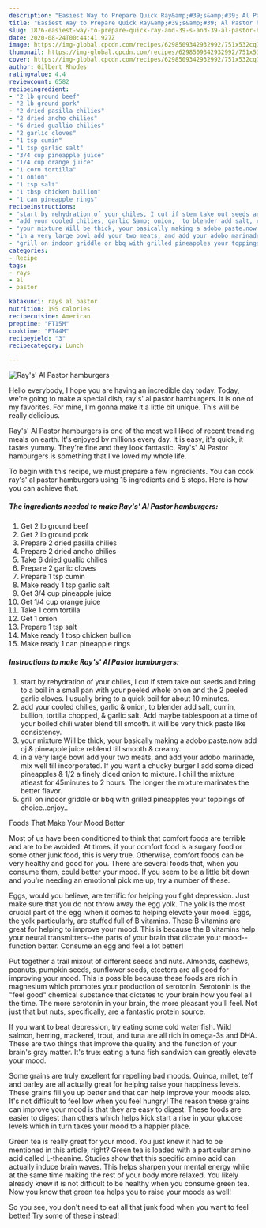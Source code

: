```yaml
---
description: "Easiest Way to Prepare Quick Ray&amp;#39;s&amp;#39; Al Pastor hamburgers"
title: "Easiest Way to Prepare Quick Ray&amp;#39;s&amp;#39; Al Pastor hamburgers"
slug: 1876-easiest-way-to-prepare-quick-ray-and-39-s-and-39-al-pastor-hamburgers
date: 2020-08-24T00:44:41.927Z
image: https://img-global.cpcdn.com/recipes/6298509342932992/751x532cq70/rays-al-pastor-hamburgers-recipe-main-photo.jpg
thumbnail: https://img-global.cpcdn.com/recipes/6298509342932992/751x532cq70/rays-al-pastor-hamburgers-recipe-main-photo.jpg
cover: https://img-global.cpcdn.com/recipes/6298509342932992/751x532cq70/rays-al-pastor-hamburgers-recipe-main-photo.jpg
author: Gilbert Rhodes
ratingvalue: 4.4
reviewcount: 6582
recipeingredient:
- "2 lb ground beef"
- "2 lb ground pork"
- "2 dried pasilla chilies"
- "2 dried ancho chilies"
- "6 dried guallio chilies"
- "2 garlic cloves"
- "1 tsp cumin"
- "1 tsp garlic salt"
- "3/4 cup pineapple juice"
- "1/4 cup orange juice"
- "1 corn tortilla"
- "1 onion"
- "1 tsp salt"
- "1 tbsp chicken bullion"
- "1 can pineapple rings"
recipeinstructions:
- "start by rehydration of your chiles, I cut if stem take out seeds and bring to a boil in a small pan with your peeled whole onion and the 2 peeled garlic cloves. I usually bring to a quick boil for about 10 minutes."
- "add your cooled chilies, garlic &amp; onion,  to blender add salt, cumin, bullion, tortilla chopped, &amp; garlic salt. Add maybe tablespoon at a time  of your boiled chili water blend till smooth. it will be very thick paste like consistency."
- "your mixture Will be thick, your basically making a adobo paste.now add oj &amp; pineapple juice reblend till smooth &amp; creamy."
- "in a very large bowl add your two meats, and add your adobo marinade, mix well till incorporated. If you want a chucky burger I add some diced pineapples &amp; 1/2 a finely diced onion  to mixture. I chill the mixture atleast for 45minutes to 2 hours. The longer the mixture marinates the better flavor."
- "grill on indoor griddle or bbq with grilled pineapples your toppings of choice..enjoy.."
categories:
- Recipe
tags:
- rays
- al
- pastor

katakunci: rays al pastor 
nutrition: 195 calories
recipecuisine: American
preptime: "PT15M"
cooktime: "PT44M"
recipeyield: "3"
recipecategory: Lunch

---
```



![Ray&#39;s&#39; Al Pastor hamburgers](https://img-global.cpcdn.com/recipes/6298509342932992/751x532cq70/rays-al-pastor-hamburgers-recipe-main-photo.jpg)

Hello everybody, I hope you are having an incredible day today. Today, we're going to make a special dish, ray&#39;s&#39; al pastor hamburgers. It is one of my favorites. For mine, I'm gonna make it a little bit unique. This will be really delicious.



Ray&#39;s&#39; Al Pastor hamburgers is one of the most well liked of recent trending meals on earth. It's enjoyed by millions every day. It is easy, it's quick, it tastes yummy. They're fine and they look fantastic. Ray&#39;s&#39; Al Pastor hamburgers is something that I've loved my whole life.


To begin with this recipe, we must prepare a few ingredients. You can cook ray&#39;s&#39; al pastor hamburgers using 15 ingredients and 5 steps. Here is how you can achieve that.

<!--inarticleads1-->

##### The ingredients needed to make Ray&#39;s&#39; Al Pastor hamburgers:

1. Get 2 lb ground beef
1. Get 2 lb ground pork
1. Prepare 2 dried pasilla chilies
1. Prepare 2 dried ancho chilies
1. Take 6 dried guallio chilies
1. Prepare 2 garlic cloves
1. Prepare 1 tsp cumin
1. Make ready 1 tsp garlic salt
1. Get 3/4 cup pineapple juice
1. Get 1/4 cup orange juice
1. Take 1 corn tortilla
1. Get 1 onion
1. Prepare 1 tsp salt
1. Make ready 1 tbsp chicken bullion
1. Make ready 1 can pineapple rings




<!--inarticleads2-->

##### Instructions to make Ray&#39;s&#39; Al Pastor hamburgers:

1. start by rehydration of your chiles, I cut if stem take out seeds and bring to a boil in a small pan with your peeled whole onion and the 2 peeled garlic cloves. I usually bring to a quick boil for about 10 minutes.
1. add your cooled chilies, garlic &amp; onion,  to blender add salt, cumin, bullion, tortilla chopped, &amp; garlic salt. Add maybe tablespoon at a time  of your boiled chili water blend till smooth. it will be very thick paste like consistency.
1. your mixture Will be thick, your basically making a adobo paste.now add oj &amp; pineapple juice reblend till smooth &amp; creamy.
1. in a very large bowl add your two meats, and add your adobo marinade, mix well till incorporated. If you want a chucky burger I add some diced pineapples &amp; 1/2 a finely diced onion  to mixture. I chill the mixture atleast for 45minutes to 2 hours. The longer the mixture marinates the better flavor.
1. grill on indoor griddle or bbq with grilled pineapples your toppings of choice..enjoy..




Foods That Make Your Mood Better


Most of us have been conditioned to think that comfort foods are terrible and are to be avoided. At times, if your comfort food is a sugary food or some other junk food, this is very true. Otherwise, comfort foods can be very healthy and good for you. There are several foods that, when you consume them, could better your mood. If you seem to be a little bit down and you're needing an emotional pick me up, try a number of these.

Eggs, would you believe, are terrific for helping you fight depression. Just make sure that you do not throw away the egg yolk. The yolk is the most crucial part of the egg iwhen it comes to helping elevate your mood. Eggs, the yolk particularly, are stuffed full of B vitamins. These B vitamins are great for helping to improve your mood. This is because the B vitamins help your neural transmitters--the parts of your brain that dictate your mood--function better. Consume an egg and feel a lot better!

Put together a trail mixout of different seeds and nuts. Almonds, cashews, peanuts, pumpkin seeds, sunflower seeds, etcetera are all good for improving your mood. This is possible because these foods are rich in magnesium which promotes your production of serotonin. Serotonin is the "feel good" chemical substance that dictates to your brain how you feel all the time. The more serotonin in your brain, the more pleasant you'll feel. Not just that but nuts, specifically, are a fantastic protein source.

If you want to beat depression, try eating some cold water fish. Wild salmon, herring, mackerel, trout, and tuna are all rich in omega-3s and DHA. These are two things that improve the quality and the function of your brain's gray matter. It's true: eating a tuna fish sandwich can greatly elevate your mood. 

Some grains are truly excellent for repelling bad moods. Quinoa, millet, teff and barley are all actually great for helping raise your happiness levels. These grains fill you up better and that can help improve your moods also. It's not difficult to feel low when you feel hungry! The reason these grains can improve your mood is that they are easy to digest. These foods are easier to digest than others which helps kick start a rise in your glucose levels which in turn takes your mood to a happier place.

Green tea is really great for your mood. You just knew it had to be mentioned in this article, right? Green tea is loaded with a particular amino acid called L-theanine. Studies show that this specific amino acid can actually induce brain waves. This helps sharpen your mental energy while at the same time making the rest of your body more relaxed. You likely already knew it is not difficult to be healthy when you consume green tea. Now you know that green tea helps you to raise your moods as well!

So you see, you don't need to eat all that junk food when you want to feel better! Try some of these instead!

